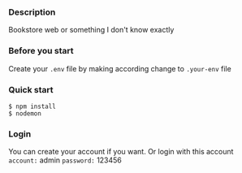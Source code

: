 ### Description

Bookstore web or something I don't know exactly

### Before you start

Create your `.env` file by making according change to `.your-env` file

### Quick start

```console
$ npm install
$ nodemon
```

### Login

You can create your account if you want. Or login with this account
`account:` admin
`password:` 123456
